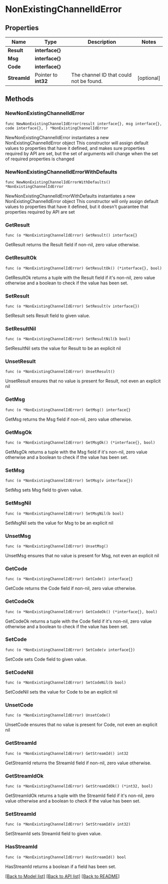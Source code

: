 # NonExistingChannelIdError

## Properties

Name | Type | Description | Notes
------------ | ------------- | ------------- | -------------
**Result** | **interface{}** |  | 
**Msg** | **interface{}** |  | 
**Code** | **interface{}** |  | 
**StreamId** | Pointer to **int32** | The channel ID that could not be found.  | [optional] 

## Methods

### NewNonExistingChannelIdError

`func NewNonExistingChannelIdError(result interface{}, msg interface{}, code interface{}, ) *NonExistingChannelIdError`

NewNonExistingChannelIdError instantiates a new NonExistingChannelIdError object
This constructor will assign default values to properties that have it defined,
and makes sure properties required by API are set, but the set of arguments
will change when the set of required properties is changed

### NewNonExistingChannelIdErrorWithDefaults

`func NewNonExistingChannelIdErrorWithDefaults() *NonExistingChannelIdError`

NewNonExistingChannelIdErrorWithDefaults instantiates a new NonExistingChannelIdError object
This constructor will only assign default values to properties that have it defined,
but it doesn't guarantee that properties required by API are set

### GetResult

`func (o *NonExistingChannelIdError) GetResult() interface{}`

GetResult returns the Result field if non-nil, zero value otherwise.

### GetResultOk

`func (o *NonExistingChannelIdError) GetResultOk() (*interface{}, bool)`

GetResultOk returns a tuple with the Result field if it's non-nil, zero value otherwise
and a boolean to check if the value has been set.

### SetResult

`func (o *NonExistingChannelIdError) SetResult(v interface{})`

SetResult sets Result field to given value.


### SetResultNil

`func (o *NonExistingChannelIdError) SetResultNil(b bool)`

 SetResultNil sets the value for Result to be an explicit nil

### UnsetResult
`func (o *NonExistingChannelIdError) UnsetResult()`

UnsetResult ensures that no value is present for Result, not even an explicit nil
### GetMsg

`func (o *NonExistingChannelIdError) GetMsg() interface{}`

GetMsg returns the Msg field if non-nil, zero value otherwise.

### GetMsgOk

`func (o *NonExistingChannelIdError) GetMsgOk() (*interface{}, bool)`

GetMsgOk returns a tuple with the Msg field if it's non-nil, zero value otherwise
and a boolean to check if the value has been set.

### SetMsg

`func (o *NonExistingChannelIdError) SetMsg(v interface{})`

SetMsg sets Msg field to given value.


### SetMsgNil

`func (o *NonExistingChannelIdError) SetMsgNil(b bool)`

 SetMsgNil sets the value for Msg to be an explicit nil

### UnsetMsg
`func (o *NonExistingChannelIdError) UnsetMsg()`

UnsetMsg ensures that no value is present for Msg, not even an explicit nil
### GetCode

`func (o *NonExistingChannelIdError) GetCode() interface{}`

GetCode returns the Code field if non-nil, zero value otherwise.

### GetCodeOk

`func (o *NonExistingChannelIdError) GetCodeOk() (*interface{}, bool)`

GetCodeOk returns a tuple with the Code field if it's non-nil, zero value otherwise
and a boolean to check if the value has been set.

### SetCode

`func (o *NonExistingChannelIdError) SetCode(v interface{})`

SetCode sets Code field to given value.


### SetCodeNil

`func (o *NonExistingChannelIdError) SetCodeNil(b bool)`

 SetCodeNil sets the value for Code to be an explicit nil

### UnsetCode
`func (o *NonExistingChannelIdError) UnsetCode()`

UnsetCode ensures that no value is present for Code, not even an explicit nil
### GetStreamId

`func (o *NonExistingChannelIdError) GetStreamId() int32`

GetStreamId returns the StreamId field if non-nil, zero value otherwise.

### GetStreamIdOk

`func (o *NonExistingChannelIdError) GetStreamIdOk() (*int32, bool)`

GetStreamIdOk returns a tuple with the StreamId field if it's non-nil, zero value otherwise
and a boolean to check if the value has been set.

### SetStreamId

`func (o *NonExistingChannelIdError) SetStreamId(v int32)`

SetStreamId sets StreamId field to given value.

### HasStreamId

`func (o *NonExistingChannelIdError) HasStreamId() bool`

HasStreamId returns a boolean if a field has been set.


[[Back to Model list]](../README.md#documentation-for-models) [[Back to API list]](../README.md#documentation-for-api-endpoints) [[Back to README]](../README.md)


